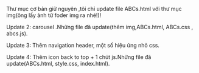 Thư mục cơ bản giữ nguyên ,tôi chỉ update file ABCs.html với thư mục img(ông lấy ảnh từ foder img ra nhé!)!

Update 2: carousel .Những file đã update(thêm img,ABCs.html, ABCs.css , abcs.js).

Update 3: Thêm navigation header, một số hiệu ứng nhỏ css.

Update 4: Thêm icon back to top + 1 chút js.Những file đã update(ABCs.html, style.css, index.html).
